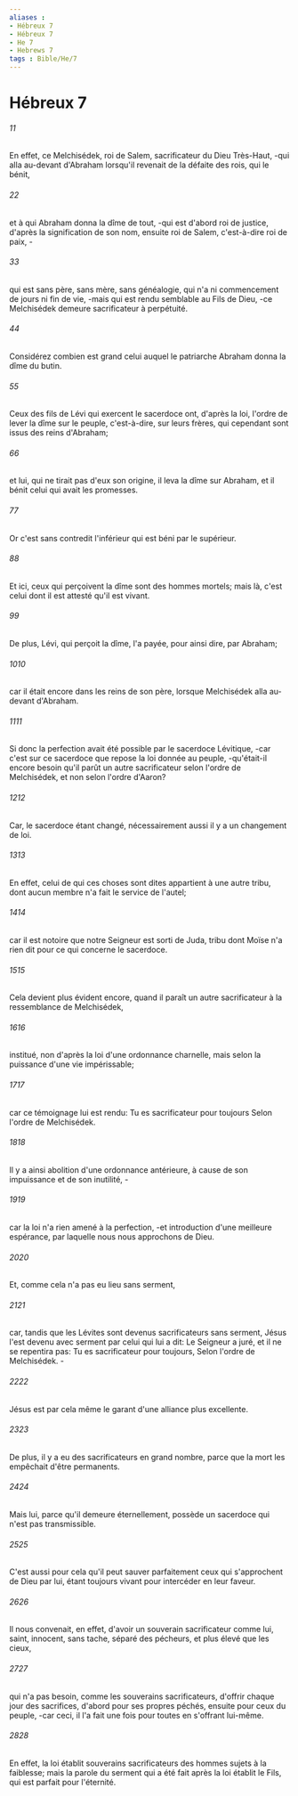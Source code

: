 ```yaml
---
aliases : 
- Hébreux 7
- Hébreux 7
- He 7
- Hebrews 7
tags : Bible/He/7
---
```


# Hébreux 7

###### 11
En effet, ce Melchisédek, roi de Salem, sacrificateur du Dieu Très-Haut, -qui alla au-devant d'Abraham lorsqu'il revenait de la défaite des rois, qui le bénit,
###### 22
et à qui Abraham donna la dîme de tout, -qui est d'abord roi de justice, d'après la signification de son nom, ensuite roi de Salem, c'est-à-dire roi de paix, -
###### 33
qui est sans père, sans mère, sans généalogie, qui n'a ni commencement de jours ni fin de vie, -mais qui est rendu semblable au Fils de Dieu, -ce Melchisédek demeure sacrificateur à perpétuité.
###### 44
Considérez combien est grand celui auquel le patriarche Abraham donna la dîme du butin.
###### 55
Ceux des fils de Lévi qui exercent le sacerdoce ont, d'après la loi, l'ordre de lever la dîme sur le peuple, c'est-à-dire, sur leurs frères, qui cependant sont issus des reins d'Abraham;
###### 66
et lui, qui ne tirait pas d'eux son origine, il leva la dîme sur Abraham, et il bénit celui qui avait les promesses.
###### 77
Or c'est sans contredit l'inférieur qui est béni par le supérieur.
###### 88
Et ici, ceux qui perçoivent la dîme sont des hommes mortels; mais là, c'est celui dont il est attesté qu'il est vivant.
###### 99
De plus, Lévi, qui perçoit la dîme, l'a payée, pour ainsi dire, par Abraham;
###### 1010
car il était encore dans les reins de son père, lorsque Melchisédek alla au-devant d'Abraham.
###### 1111
Si donc la perfection avait été possible par le sacerdoce Lévitique, -car c'est sur ce sacerdoce que repose la loi donnée au peuple, -qu'était-il encore besoin qu'il parût un autre sacrificateur selon l'ordre de Melchisédek, et non selon l'ordre d'Aaron?
###### 1212
Car, le sacerdoce étant changé, nécessairement aussi il y a un changement de loi.
###### 1313
En effet, celui de qui ces choses sont dites appartient à une autre tribu, dont aucun membre n'a fait le service de l'autel;
###### 1414
car il est notoire que notre Seigneur est sorti de Juda, tribu dont Moïse n'a rien dit pour ce qui concerne le sacerdoce.
###### 1515
Cela devient plus évident encore, quand il paraît un autre sacrificateur à la ressemblance de Melchisédek,
###### 1616
institué, non d'après la loi d'une ordonnance charnelle, mais selon la puissance d'une vie impérissable;
###### 1717
car ce témoignage lui est rendu: Tu es sacrificateur pour toujours Selon l'ordre de Melchisédek.
###### 1818
Il y a ainsi abolition d'une ordonnance antérieure, à cause de son impuissance et de son inutilité, -
###### 1919
car la loi n'a rien amené à la perfection, -et introduction d'une meilleure espérance, par laquelle nous nous approchons de Dieu.
###### 2020
Et, comme cela n'a pas eu lieu sans serment,
###### 2121
car, tandis que les Lévites sont devenus sacrificateurs sans serment, Jésus l'est devenu avec serment par celui qui lui a dit: Le Seigneur a juré, et il ne se repentira pas: Tu es sacrificateur pour toujours, Selon l'ordre de Melchisédek. -
###### 2222
Jésus est par cela même le garant d'une alliance plus excellente.
###### 2323
De plus, il y a eu des sacrificateurs en grand nombre, parce que la mort les empêchait d'être permanents.
###### 2424
Mais lui, parce qu'il demeure éternellement, possède un sacerdoce qui n'est pas transmissible.
###### 2525
C'est aussi pour cela qu'il peut sauver parfaitement ceux qui s'approchent de Dieu par lui, étant toujours vivant pour intercéder en leur faveur.
###### 2626
Il nous convenait, en effet, d'avoir un souverain sacrificateur comme lui, saint, innocent, sans tache, séparé des pécheurs, et plus élevé que les cieux,
###### 2727
qui n'a pas besoin, comme les souverains sacrificateurs, d'offrir chaque jour des sacrifices, d'abord pour ses propres péchés, ensuite pour ceux du peuple, -car ceci, il l'a fait une fois pour toutes en s'offrant lui-même.
###### 2828
En effet, la loi établit souverains sacrificateurs des hommes sujets à la faiblesse; mais la parole du serment qui a été fait après la loi établit le Fils, qui est parfait pour l'éternité.
